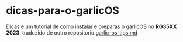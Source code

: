 # dicas-para-o-garlicOS
Dicas e um tutorial de como instalar e preparas o garlicOS no **RG35XX 2023**. traduzido de outro repositorio [garlic-os-tips.md](https://gist.github.com/milnak/a288ddb7b0e1e51d251b2121baa03685)
